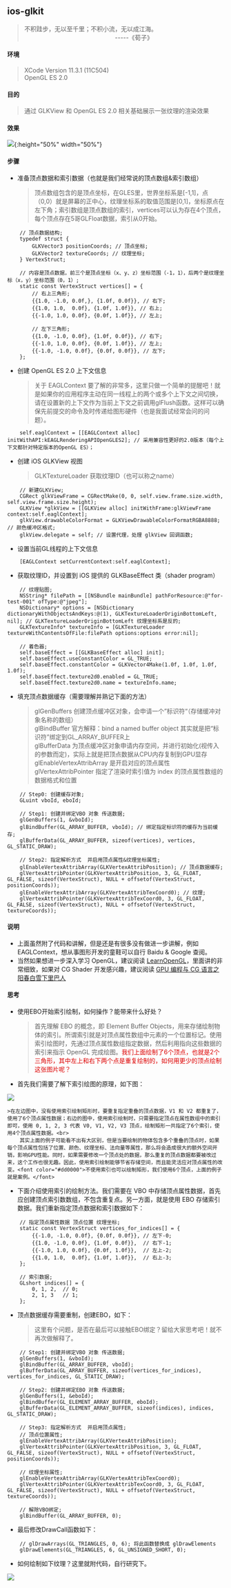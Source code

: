 ## ios-glkit

>不积跬步，无以至千里；不积小流，无以成江海。<br>
　　　　　　　　　　　　　　　-----《荀子》

#### 环境

>XCode Version 11.3.1 (11C504)<br>
OpenGL ES 2.0

#### 目的

>通过 GLKView 和 OpenGL ES 2.0 相关基础展示一张纹理的渲染效果

#### 效果

![](../res/001.jpeg){:height="50%" width="50%"}

#### 步骤

- 准备顶点数据和索引数据（也就是我们经常说的顶点数组&索引数组）

    >顶点数组包含的是顶点坐标，在GLES里，世界坐标系是[-1,1]，点（0,0）就是屏幕的正中心，纹理坐标系的取值范围是[0,1]，坐标原点在左下角；索引数组是顶点数组的索引，vertices可以认为存在4个顶点，每个顶点存在5哥GLFloat数据，索引从0开始。

```
    // 顶点数据结构;
    typedef struct {
        GLKVector3 positionCoords; // 顶点坐标;
        GLKVector2 textureCoords; // 纹理坐标;
    } VertexStruct;

    // 内容是顶点数据，前三个是顶点坐标（x、y、z）坐标范围（-1，1），后两个是纹理坐标（x，y）坐标范围（0，1）;
    static const VertexStruct vertices[] = {
        // 右上三角形;
        {{1.0, -1.0, 0.0f,}, {1.0f, 0.0f}}, // 右下;
        {{1.0, 1.0,  0.0f}, {1.0f, 1.0f}}, // 右上;
        {{-1.0, 1.0, 0.0f}, {0.0f, 1.0f}}, // 左上;

        // 左下三角形;
        {{1.0, -1.0, 0.0f}, {1.0f, 0.0f}}, // 右下;
        {{-1.0, 1.0, 0.0f}, {0.0f, 1.0f}}, // 左上;
        {{-1.0, -1.0, 0.0f}, {0.0f, 0.0f}}, // 左下;
    };
```

- 创建 OpenGL ES 2.0 上下文信息

    >关于 EAGLContext 要了解的非常多，这里只做一个简单的提醒吧！就是如果你的应用程序主动在同一线程上的两个或多个上下文之间切换，请在设置新的上下文作为当前上下文之前调用glFlush函数。这样可以确保先前提交的命令及时传递给图形硬件（也是我面试经常会问的问题）。

```
    self.eaglContext = [[EAGLContext alloc] initWithAPI:kEAGLRenderingAPIOpenGLES2]; // 采用兼容性更好的2.0版本（每个上下文都针对特定版本的OpenGL ES）；
```

- 创建 iOS GLKView 视图

    >GLKTextureLoader 获取纹理ID（也可以称之name）

```
    // 新建GLKView;
    CGRect glkViewFrame = CGRectMake(0, 0, self.view.frame.size.width, self.view.frame.size.height);
    GLKView *glkView = [[GLKView alloc] initWithFrame:glkViewFrame context:self.eaglContext];
    glkView.drawableColorFormat = GLKViewDrawableColorFormatRGBA8888;  // 颜色缓冲区格式;
    glkView.delegate = self; // 设置代理，处理 glkView 回调函数;
```

- 设置当前GL线程的上下文信息

```
    [EAGLContext setCurrentContext:self.eaglContext];
```

- 获取纹理ID，并设置到 iOS 提供的 GLKBaseEffect 类（shader program）

```
    // 纹理贴图;
    NSString* filePath = [[NSBundle mainBundle] pathForResource:@"for-test-001" ofType:@"jpeg"];
    NSDictionary* options = [NSDictionary dictionaryWithObjectsAndKeys:@(1), GLKTextureLoaderOriginBottomLeft, nil]; // GLKTextureLoaderOriginBottomLeft 纹理坐标系是反的;
    GLKTextureInfo* textureInfo = [GLKTextureLoader textureWithContentsOfFile:filePath options:options error:nil];
    
    // 着色器;
    self.baseEffect = [[GLKBaseEffect alloc] init];
    self.baseEffect.useConstantColor = GL_TRUE;
    self.baseEffect.constantColor = GLKVector4Make(1.0f, 1.0f, 1.0f, 1.0f);
    self.baseEffect.texture2d0.enabled = GL_TRUE;
    self.baseEffect.texture2d0.name = textureInfo.name;
```

- 填充顶点数据缓存（需要理解并熟记下面的方法）

    >glGenBuffers 创建顶点缓冲区对象，会申请一个”标识符“（存储缓冲对象名称的数组） <br>
    >glBindBuffer 官方解释：bind a named buffer object 其实就是把“标识符”绑定到GL_ARRAY_BUFFER上 <br>
    >glBufferData 为顶点缓冲区对象申请内存空间，并进行初始化(视传入的参数而定)，实际上就是把顶点数据从CPU内存复制到GPU显存 <br>
    >glEnableVertexAttribArray 是开启对应的顶点属性 <br>
    >glVertexAttribPointer 指定了渲染时索引值为 index 的顶点属性数组的数据格式和位置 <br>

```
    // Step0: 创建缓存对象;
    GLuint vboId, eboId;
    
    // Step1: 创建并绑定VBO 对象 传送数据;
    glGenBuffers(1, &vboId);
    glBindBuffer(GL_ARRAY_BUFFER, vboId); // 绑定指定标识符的缓存为当前缓存;
    glBufferData(GL_ARRAY_BUFFER, sizeof(vertices), vertices, GL_STATIC_DRAW);

    // Step2: 指定解析方式  并启用顶点属性&纹理坐标属性;
    glEnableVertexAttribArray(GLKVertexAttribPosition); // 顶点数据缓存;
    glVertexAttribPointer(GLKVertexAttribPosition, 3, GL_FLOAT, GL_FALSE, sizeof(VertexStruct), NULL + offsetof(VertexStruct, positionCoords));
    glEnableVertexAttribArray(GLKVertexAttribTexCoord0); // 纹理;
    glVertexAttribPointer(GLKVertexAttribTexCoord0, 3, GL_FLOAT, GL_FALSE, sizeof(VertexStruct), NULL + offsetof(VertexStruct, textureCoords));
```

#### 说明

 - 上面虽然附了代码和讲解，但是还是有很多没有做进一步讲解，例如 EAGLContext，想从事图形开发的童鞋可以自行 Baidu & Google 查阅。
 - 当然如果想进一步深入学习 OpenGL，建议阅读 [LearnOpenGL](https://learnopengl-cn.github.io/)，里面讲的非常细致，如果对 CG Shader 开发感兴趣，建议阅读 [GPU 编程与 CG 语言之阳春白雪下里巴人](https://github.com/yungangwang/Study-Notes/tree/master/Content/%E3%80%8AGPU%20%E7%BC%96%E7%A8%8B%E4%B8%8E%20CG%20%E8%AF%AD%E8%A8%80%E4%B9%8B%E9%98%B3%E6%98%A5%E7%99%BD%E9%9B%AA%E4%B8%8B%E9%87%8C%E5%B7%B4%E4%BA%BA%E3%80%8B)

 #### 思考

 - 使用EBO开始索引绘制，如何操作？能带来什么好处？

    > 首先理解 EBO 的概念，即 Element Buffer Objects，用来存储绘制物体的索引。所谓索引就是对顶点属性数组中元素的一个位置标记。使用索引绘图时，先通过顶点属性数组指定数据，然后利用指向这些数据的索引来指示 OpenGL 完成绘图。<font color="#dd0000">我们上面绘制了6个顶点，也就是2个三角形，其中左上和右下两个点是重复绘制的，如何用更少的顶点绘制这张图片呢？</font>

 - 首先我们需要了解下索引绘图的原理，如下图：

 ![](res/../002.jpeg)

    >在左边图中，没有使用索引绘制矩形时，要重复指定重叠的顶点数据，V1 和 V2 都重复了，使用了6个顶点属性数据；右边的图中，使用索引绘制时，只需要指定顶点在属性数组中的索引即可，使用 0, 1, 2, 3 代表 V0, V1, V2, V3 顶点，绘制矩形一共指定了6个索引，使用4个顶点属性数据。<br>
        其实上面的例子可能看不出有大区别，但是当要绘制的物体包含多个重叠的顶点时，如果每个顶点属性包括了位置、颜色、纹理坐标、法向量等属性，那么将会造成很大的额外空间开销，影响GPU性能。同时，如果需要修改一个顶点处的数据，那么重复的顶点数据都要被改过来，这个工作也很无趣。因此，使用索引绘制能够节省存储空间，而且能灵活应对顶点属性的改变。<font color="#dd0000">不使用索引也可以绘制矩形，我们使用6个顶点，上面的例子就是案例。</font>

- 下面介绍使用索引的绘制方法。我们需要在 VBO 中存储顶点属性数据，首先应创建顶点索引数数组，不包含重复点。另一方面，就是使用 EBO 存储索引数据。我们重新指定顶点数据和索引数据如下：

```
    // 指定顶点属性数据 顶点位置 纹理坐标;
    static const VertexStruct vertices_for_indices[] = {
        {{-1.0, -1.0, 0.0f}, {0.0f, 0.0f}}, // 左下-0;
        {{1.0, -1.0, 0.0f}, {1.0f, 0.0f}},  // 右下-1;
        {{-1.0, 1.0, 0.0f}, {0.0f, 1.0f}},  // 左上-2;
        {{1.0, 1.0,  0.0f}, {1.0f, 1.0f}},  // 右上-3;
    };

    // 索引数据;
    GLshort indices[] = {
        0, 1, 2,  // 0;
        2, 1, 3   // 1;
    };
```
- 顶点数据缓存需要重制，创建EBO，如下：

    > 这里有个问题，是否在最后可以接触EBO绑定？留给大家思考吧！就不再次做解释了。

```
    // Step1: 创建并绑定VBO 对象 传送数据;
    glGenBuffers(1, &vboId);
    glBindBuffer(GL_ARRAY_BUFFER, vboId);
    glBufferData(GL_ARRAY_BUFFER, sizeof(vertices_for_indices), vertices_for_indices, GL_STATIC_DRAW);
    
    // Step2: 创建并绑定EBO 对象 传送数据;
    glGenBuffers(1, &eboId);
    glBindBuffer(GL_ELEMENT_ARRAY_BUFFER, eboId);
    glBufferData(GL_ELEMENT_ARRAY_BUFFER, sizeof(indices), indices, GL_STATIC_DRAW);
   
    // Step3: 指定解析方式  并启用顶点属性;
    // 顶点位置属性;
    glEnableVertexAttribArray(GLKVertexAttribPosition);
    glVertexAttribPointer(GLKVertexAttribPosition, 3, GL_FLOAT, GL_FALSE, sizeof(VertexStruct), NULL + offsetof(VertexStruct, positionCoords));
    
    // 纹理坐标属性;
    glEnableVertexAttribArray(GLKVertexAttribTexCoord0);
    glVertexAttribPointer(GLKVertexAttribTexCoord0, 3, GL_FLOAT, GL_FALSE, sizeof(VertexStruct), NULL + offsetof(VertexStruct, textureCoords));

    // 解除VBO绑定;
    glBindBuffer(GL_ARRAY_BUFFER, 0);
```

- 最后修改DrawCall函数如下：

```
    // glDrawArrays(GL_TRIANGLES, 0, 6); 将此函数替换成 glDrawElements
    glDrawElements(GL_TRIANGLES, 6, GL_UNSIGNED_SHORT, 0);
```

- 如何绘制如下纹理？这里就附代码，自行研究下。

![](res/../003.jpeg)
